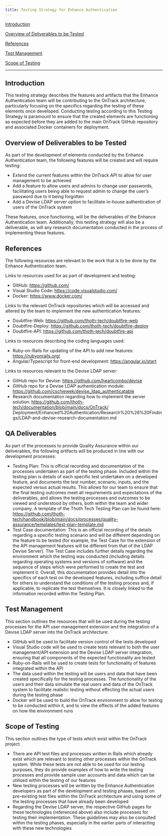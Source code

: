 ```yaml
---
title: Testing Strategy for Enhance Authentication
---
```


[Introduction](#introduction)

[Overview of Deliverables to be Tested](#overview-of-deliverables-to-be-tested)

[References](#references)

[Test Management](#test-management)

[Scope of Testing](#scope-of-testing)

---

## Introduction

This testing strategy describes the features and artifacts that the Enhance
Authentication team will be contributing to the OnTrack architecture,
particularly focusing on the specifics regarding the
testing of these elements once developed. Conducting testing according to this
Testing Strategy is paramount to ensure that the created elements are
functioning as expected before they are added to
the main OnTrack GitHub repository and associated Docker containers for deployment.

## Overview of Deliverables to be Tested

As part of the development of elements conducted by the Enhance Authentication
team, the following features will be created and will require testing:

- Extend the current features within the OnTrack API to allow for user
  management to be achieved
- Add a feature to allow users and admins to change user passwords,
  facilitating users being able to request admin to change the user’s password
  due to it being forgotten
- Add a Devise LDAP server option to facilitate in-house authentication of
  users of the OnTrack system

These features, once functioning, will be the deliverables of the Enhance
Authentication team. Additionally, this testing strategy will also be a
deliverable, as will any research documentation
conducted in the process of implementing these features.

## References

The following resources are relevant to the work that is to be done by the
Enhance Authentication team.

Links to resources used for as part of development and testing:

- GitHub: <https://github.com/>
- Visual Studio Code: <https://code.visualstudio.com/>
- Docker: <https://www.docker.com/>

Links to the relevant OnTrack repositories which will be accessed and altered
by the team to implement the new authentication features:

- Doubtfire-Web: <https://github.com/thoth-tech/doubtfire-web>
- Doubtfire-Deploy: <https://github.com/thoth-tech/doubtfire-deploy>
- Doubtfire-API: <https://github.com/thoth-tech/doubtfire-api>

Links to resources describing the coding languages used:

- Ruby-on-Rails for updating of the API to add new features: <https://rubyonrails.org/>
- Angular/Typescript for front-end development: <https://angular.io/start>

Links to resources relevant to the Devise LDAP server:

- GitHub repo for Devise: <https://github.com/heartcombo/devise>
- GitHub repo for a Devise LDAP authentication module:
  <https://github.com/cschiewek/devise_ldap_authenticatable>
- Research documentation regarding how to implement the server solution:
  <https://github.com/thoth-tech/documentation/blob/main/docs/OnTrack/>
  Deployment/Enhanced%20Authentication/Research%20%26%20Findings/LDAP-and-devise-research-documentation.md

## QA Deliverables

As part of the processes to provide Quality Assurance within our deliverables,
the following artifacts will be produced in line with our development processes:

- Testing Plan: This is official recording and documentation of the processes
  undertaken as part of the testing phase. Included within the testing
  plan is details of each specific test undertaken on
  a developed feature, and documents the test number, scenario, inputs, and
  the expected versus actual results. This allows for our team to ensure
  that the final testing outcomes meet all requirements and expectations of
  the deliverables, and allows the testing processes and outcomes
  to be viewed and understood by others, both within the team and wider company.
  A template of the Thoth Tech Testing Plan can be found here:
  <https://github.com/thoth-tech/handbook/blob/main/docs/processes/quality-assurance/templates/test-plan-template.md>
- Test Case documentation: This is an official recording of the details
  regarding a specific testing scenario and will be different depending on the
  feature to be tested (for example, the Test Case
  for the extension of the API management features will be different from
  that of the LDAP Devise Server). The Test Case includes further details
  regarding the environment which the testing was
  conducted (including details regarding operating systems and versions of
  software) and the sequence of steps which were performed to create the test
  and implement it. Overall, this documentation provides detail into the
  specifics of each test on the developed features, including
  suffice detail for others to understand the conditions of the testing
  process and, if applicable, to replicate the test themselves. It is closely
  linked to the information recorded within the Testing Plan.

## Test Management

This section outlines the resources that will be used during the testing
processes for the API user management extension and the integration of a
Devise LDAP server into the OnTrack architecture:

- GitHub will be used to facilitate version control of the tests developed
- Visual Studio code will be used to create tests relevant to both the user
  management/API extension and the Devise LDAP server integration, ensuring
  that all components of the expected functionality are tested
- Ruby-on-Rails will be used to create tests for functionality of features
  integrated within the API
- The data used within the testing will be users and data that have been
  created specifically for the testing processes. The functionality of
  the users and their data simulate the real users and
  data of the OnTrack system to facilitate realistic testing without
  effecting the actual users during the testing phase
- Docker will be used to build the OnTrack environment to allow for testing
  to be conducted within it, and to view the effects of the added features
  on how the environment runs

## Scope of Testing

This section outlines the type of tests which exist within the OnTrack project.

- There are API test files and processes written in Rails which already exist
  which are relevant to testing other processes within the OnTrack system.
  While these tests are not able to be used for our testing purposes, they
  do provide examples of how to write the testing processes and provide
  sample user accounts and data which can be utilised within the testing of our features
- New testing processes will be written by the Enhance Authentication
  developers as part of the development and testing phases, based on
  pre-existing test files within the OnTrack architecture
  and using some of the testing processes that have already been developed
- Regarding the Devise LDAP server, the respective GitHub pages for these
  technologies (referenced above) also include processes for testing their
  implementation. These guidelines may also be
  consulted within the testing phases, especially in the earlier parts of
  interacting with these new technologies
